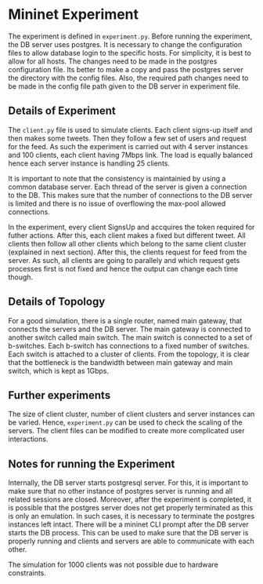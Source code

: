 # Mininet Experiment

The experiment is defined in `experiment.py`. Before running the experiment, the DB server uses postgres. It is necessary to change the configuration files to allow database login to the specific hosts. For simplicity, it is best to allow for all hosts. The changes need to be made in the postgres configuration file. Its better to make a copy and pass the postgres server the directory with the config files. Also, the required path changes need to be made in the config file path given to the DB server in experiment file.

## Details of Experiment

The `client.py` file is used to simulate clients. Each client signs-up itself and then makes some tweets. Then they follow a few set of users and request for the feed. As such the experiment is carried out with 4 server instances and 100 clients, each client having 7Mbps link. The load is equally balanced hence each server instance is handling 25 clients.

It is important to note that the consistency is maintainied by using a common database server. Each thread of the server is given a connection to the DB. This makes sure that the number of connections to the DB server is limited and there is no issue of overflowing the max-pool allowed connections.

In the experiment, every client SignsUp and accquires the token required for futher actions. After this, each client makes a fixed but different tweet. All clients then follow all other clients which belong to the same client cluster (explained in next section). After this, the clients request for feed from the server. As such, all clients are going to parallely and which request gets processes first is not fixed and hence the output can change each time though.

## Details of Topology

For a good simulation, there is a single router, named main gateway, that connects the servers and the DB server. The main gateway is connected to another switch called main switch. The main switch is connected to a set of b-switches. Each b-switch has connections to a fixed number of switches. Each switch is attached to a cluster of clients. From the topology, it is clear that the bottleneck is the bandwidth between main gateway and main switch, which is kept as 1Gbps.

## Further experiments

The size of client cluster, number of client clusters and server instances can be varied. Hence, `experiment.py` can be used to check the scaling of the servers. The client files can be modified to create more complicated user interactions.

## Notes for running the Experiment

Internally, the DB server starts postgresql server. For this, it is important to make sure that no other instance of postgres server is running and all related sessions are closed. Moreover, after the experiment is completed, it is possible that the postgres server does not get properly terminated as this is only an emulation. In such cases, it is necessary to terminate the postgres instances left intact. There will be a mininet CLI prompt after the DB server starts the DB process. This can be used to make sure that the DB server is properly running and clients and servers are able to communicate with each other.

The simulation for 1000 clients was not possible due to hardware constraints.